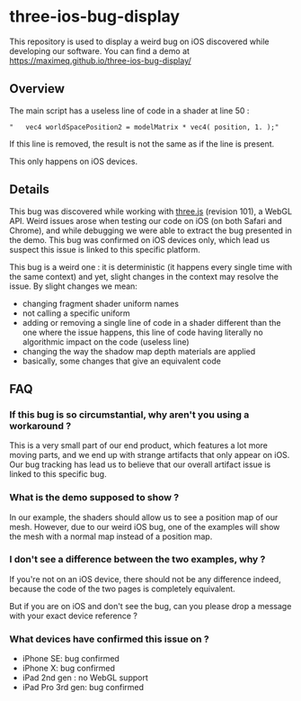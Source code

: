 # three-ios-bug-display

This repository is used to display a weird bug on iOS discovered while developing our software.
You can find a demo at https://maximeq.github.io/three-ios-bug-display/

## Overview
The main script has a useless line of code in a shader at line 50 :

    "   vec4 worldSpacePosition2 = modelMatrix * vec4( position, 1. );"

If this line is removed, the result is not the same as if the line is present. 

This only happens on iOS devices. 

## Details

This bug was discovered while working with [three.js](https://threejs.org/) (revision 101), a WebGL API. 
Weird issues arose when testing our code on iOS (on both Safari and Chrome), and while debugging we were 
able to extract the bug presented in the demo. This bug was confirmed on iOS devices only, which lead us
suspect this issue is linked to this specific platform.

This bug is a weird one : it is deterministic (it happens every single time with the same context) and yet, 
slight changes in the context may resolve the issue. By slight changes we mean:
- changing fragment shader uniform names
- not calling a specific uniform
- adding or removing a single line of code in a shader different than the one where the issue happens, 
  this line of code having literally no algorithmic impact on the code (useless line)
- changing the way the shadow map depth materials are applied
- basically, some changes that give an equivalent code


## FAQ


### If this bug is so circumstantial, why aren't you using a workaround ?

This is a very small part of our end product, which features a lot more moving parts, and we end up with strange 
artifacts that only appear on iOS. 
Our bug tracking has lead us to believe that our overall artifact issue is linked to this specific bug.


### What is the demo supposed to show ?

In our example, the shaders should allow us to see a position map of our mesh. However, due to our weird iOS bug, 
one of the examples will show the mesh with a normal map instead of a position map. 


### I don't see a difference between the two examples, why ?

If you're not on an iOS device, there should not be any difference indeed, because the code of the two pages is 
completely equivalent.

But if you are on iOS and don't see the bug, can you please drop a message with your exact device reference ?


### What devices have confirmed this issue on ?

- iPhone SE: bug confirmed
- iPhone X: bug confirmed
- iPad 2nd gen : no WebGL support
- iPad Pro 3rd gen: bug confirmed
